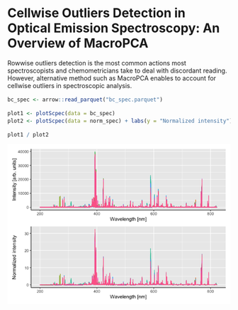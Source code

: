 
<!-- README.md is generated from README.Rmd. Please edit that file -->

# Cellwise Outliers Detection in Optical Emission Spectroscopy: An Overview of MacroPCA

<!-- badges: start -->
<!-- badges: end -->

Rowwise outliers detection is the most common actions most
spectroscopists and chemometricians take to deal with discordant
reading. However, alternative method such as MacroPCA enables to account
for cellwise outliers in spectroscopic analysis.

``` r
bc_spec <- arrow::read_parquet("bc_spec.parquet")
```

``` r
plot1 <- plotScpec(data = bc_spec)
plot2 <- plotScpec(data = norm_spec) + labs(y = "Normalized intensity")
```

``` r
plot1 / plot2
```

![](README_files/figure-gfm/unnamed-chunk-4-1.png)<!-- -->
